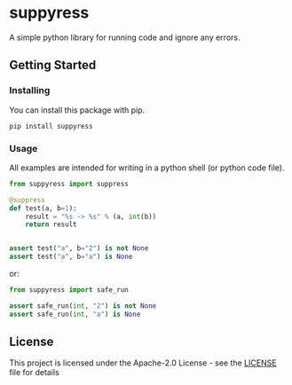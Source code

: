 # suppyress

A simple python library for running code and ignore any errors.

## Getting Started

### Installing

You can install this package with pip.

```shell
pip install suppyress
```

### Usage

All examples are intended for writing in a python shell (or python code file).

```python
from suppyress import suppress

@suppress
def test(a, b=1):
    result = "%s -> %s" % (a, int(b))
    return result


assert test("a", b="2") is not None
assert test("a", b="a") is None
```

or:

```python
from suppyress import safe_run

assert safe_run(int, "2") is not None
assert safe_run(int, "a") is None
```

## License

This project is licensed under the Apache-2.0 License - see the [LICENSE](LICENSE) file for details
